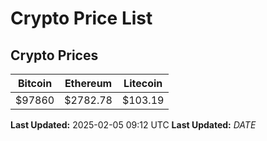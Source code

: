 # Crypto Price List

## Crypto Prices
| Bitcoin | Ethereum | Litecoin |
| ------- | -------- | -------- |
| $97860 | $2782.78 | $103.19 |
**Last Updated:** 2025-02-05 09:12 UTC
**Last Updated:** $DATE$
